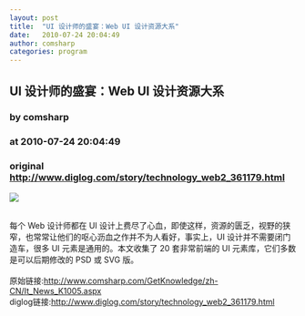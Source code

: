 ```yaml
---
layout: post
title:  "UI 设计师的盛宴：Web UI 设计资源大系"
date:   2010-07-24 20:04:49
author: comsharp
categories: program
---
```


## UI 设计师的盛宴：Web UI 设计资源大系
### by comsharp
### at 2010-07-24 20:04:49
### original <http://www.diglog.com/story/technology_web2_361179.html>

<p><a href="http://www.diglog.com/story/technology_web2_361179.html"><img border="0" src="http://img.diglog.com/img/2010/7/middle_720d9c63fcad4340a9f7c333c9261c90.jpg"></a></p><br>每个 Web 设计师都在 UI 设计上费尽了心血，即使这样，资源的匮乏，视野的狭窄，也常常让他们的呕心沥血之作并不为人看好，事实上，UI 设计并不需要闭门造车，很多 UI 元素是通用的。本文收集了 20 套非常前端的 UI 元素库，它们多数是可以后期修改的 PSD 或 SVG 版。<br><br>原始链接:<a href="http://www.comsharp.com/GetKnowledge/zh-CN/It_News_K1005.aspx">http://www.comsharp.com/GetKnowledge/zh-CN/It_News_K1005.aspx</a><br>diglog链接:<a href="http://www.diglog.com/story/technology_web2_361179.html">http://www.diglog.com/story/technology_web2_361179.html</a>